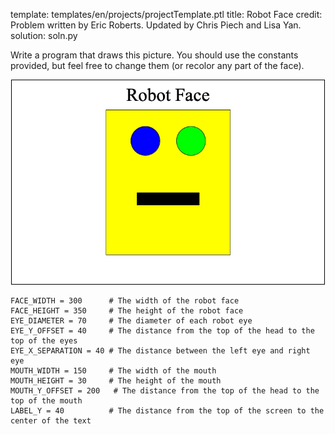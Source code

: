 template: templates/en/projects/projectTemplate.ptl
title: Robot Face
credit: Problem written by Eric Roberts. Updated by Chris Piech and Lisa Yan.
solution: soln.py


Write a program that draws this picture. You should use the constants provided, but feel free to change them (or recolor any part of the face).</p>

<center>
	<!--<img style="width:500px;border:1px solid #000000" src="{{pathToRoot}}img/projects/robotFace/face.jpg">	-->
	<img style="width:500px;border:1px solid #000000" src="face.jpg">	
</center>

```
FACE_WIDTH = 300      # The width of the robot face
FACE_HEIGHT = 350     # The height of the robot face
EYE_DIAMETER = 70     # The diameter of each robot eye
EYE_Y_OFFSET = 40     # The distance from the top of the head to the top of the eyes
EYE_X_SEPARATION = 40 # The distance between the left eye and right eye
MOUTH_WIDTH = 150     # The width of the mouth
MOUTH_HEIGHT = 30     # The height of the mouth
MOUTH_Y_OFFSET = 200   # The distance from the top of the head to the top of the mouth
LABEL_Y = 40          # The distance from the top of the screen to the center of the text
```
